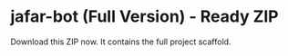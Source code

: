# jafar-bot (Full Version) - Ready ZIP

Download this ZIP now. It contains the full project scaffold.
